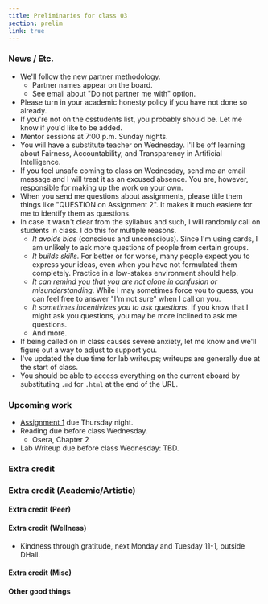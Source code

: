 ```yaml
---
title: Preliminaries for class 03
section: prelim
link: true
---
```

### News / Etc.

* We'll follow the new partner methodology.
    * Partner names appear on the board.
    * See email about "Do not partner me with" option.
* Please turn in your academic honesty policy if you have not done so
  already.
* If you're not on the csstudents list, you probably should be.  Let me
  know if you'd like to be added.
* Mentor sessions at 7:00 p.m. Sunday nights.
* You will have a substitute teacher on Wednesday.  I'll be off learning
  about Fairness, Accountability, and Transparency in Artificial Intelligence.
* If you feel unsafe coming to class on Wednesday, send me an email message
  and I will treat it as an excused absence.  You are, however, responsible
  for making up the work on your own.
* When you send me questions about assignments, please title them
  things like "QUESTION on Assignment 2".  It makes it much easiere
  for me to identify them as questions.
* In case it wasn't clear from the syllabus and such, I will randomly
  call on students in class.  I do this for multiple reasons.
    * _It avoids bias_ (conscious and unconscious). Since I'm using cards,
      I am unlikely to ask more questions of people from certain groups.
    * _It builds skills_.  For better or for worse, many people expect you
      to express your ideas, even when you have not formulated them
      completely.  Practice in a low-stakes environment should help.
    * _It can remind you that you are not alone in confusion or
      misunderstanding_.  While I may sometimes force you to guess, you
      can feel free to answer "I'm not sure" when I call on you.
    * _It sometimes incentivizes you to ask questions_.  If you know
      that I might ask you questions, you may be more inclined to ask
      me questions.
    * And more.
* If being called on in class causes severe anxiety, let me know and
  we'll figure out a way to adjust to support you.
* I've updated the due time for lab writeups; writeups are generally due 
  at the start of class.
* You should be able to access everything on the current eboard by
  substituting `.md` for `.html` at the end of the URL.

### Upcoming work

* [Assignment 1](../assignments/assignment01) due Thursday night.
* Reading due before class Wednesday.
    * Osera, Chapter 2
* Lab Writeup due before class Wednesday: TBD.

### Extra credit

### Extra credit (Academic/Artistic)

#### Extra credit (Peer)

#### Extra credit (Wellness)

* Kindness through gratitude, next Monday and Tuesday 11-1, outside DHall.

#### Extra credit (Misc)

#### Other good things

